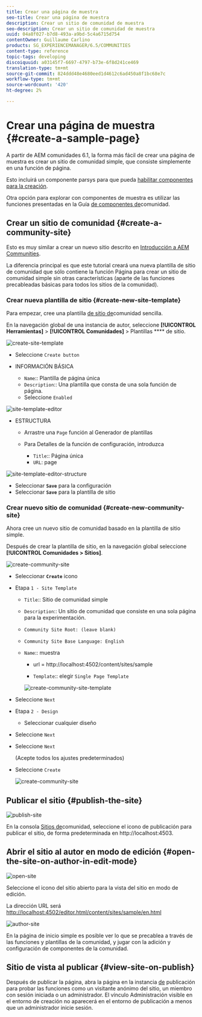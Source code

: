 ```yaml
---
title: Crear una página de muestra
seo-title: Crear una página de muestra
description: Crear un sitio de comunidad de muestra
seo-description: Crear un sitio de comunidad de muestra
uuid: 04a8f027-b7d8-493a-a9bd-5c4a6715d754
contentOwner: Guillaume Carlino
products: SG_EXPERIENCEMANAGER/6.5/COMMUNITIES
content-type: reference
topic-tags: developing
discoiquuid: a03145f7-6697-4797-b73e-6f8d241ce469
translation-type: tm+mt
source-git-commit: 824ddd48e4680eed1d4612c6ad450a8f1bc68e7c
workflow-type: tm+mt
source-wordcount: '420'
ht-degree: 2%

---
```



# Crear una página de muestra {#create-a-sample-page}

A partir de AEM comunidades 6.1, la forma más fácil de crear una página de muestra es crear un sitio de comunidad simple, que consiste simplemente en una función de página.

Esto incluirá un componente parsys para que pueda [habilitar componentes para la creación](basics.md#accessing-communities-components).

Otra opción para explorar con componentes de muestra es utilizar las funciones presentadas en la Guía [de componentes de](components-guide.md)comunidad.

## Crear un sitio de comunidad {#create-a-community-site}

Esto es muy similar a crear un nuevo sitio descrito en [Introducción a AEM Communities](getting-started.md).

La diferencia principal es que este tutorial creará una nueva plantilla de sitio de comunidad que sólo contiene la función [](functions.md#page-function) Página para crear un sitio de comunidad simple sin otras características (aparte de las funciones precableadas básicas para todos los sitios de la comunidad).

### Crear nueva plantilla de sitio {#create-new-site-template}

Para empezar, cree una plantilla [de sitio de](sites.md)comunidad sencilla.

En la navegación global de una instancia de autor, seleccione **[!UICONTROL Herramientas]** > **[!UICONTROL Comunidades]** > Plantillas **** de sitio.

![create-site-template](assets/create-site-template1.png)

* Seleccione `Create button`
* INFORMACIÓN BÁSICA

   * `Name`:: Plantilla de página única
   * `Description`:: Una plantilla que consta de una sola función de página.
   * Seleccione `Enabled`

![site-template-editor](assets/site-template-editor.png)

* ESTRUCTURA

   * Arrastre una `Page` función al Generador de plantillas
   * Para Detalles de la función de configuración, introduzca

      * `Title`:: Página única
      * `URL`: page

![site-template-editor-structure](assets/site-template-editor1.png)

* Seleccionar **`Save`** para la configuración
* Seleccionar **`Save`** para la plantilla de sitio

### Crear nuevo sitio de comunidad {#create-new-community-site}

Ahora cree un nuevo sitio de comunidad basado en la plantilla de sitio simple.

Después de crear la plantilla de sitio, en la navegación global seleccione **[!UICONTROL Comunidades > Sitios]**.

![create-community-site](assets/create-community-site1.png)

* Seleccionar **`Create`** icono

* Etapa `1 - Site Template`

   * `Title`:: Sitio de comunidad simple
   * `Description`:: Un sitio de comunidad que consiste en una sola página para la experimentación.
   * `Community Site Root: (leave blank)`
   * `Community Site Base Language: English`
   * `Name`:: muestra

      * url = http://localhost:4502/content/sites/sample

      * `Template`:: elegir `Single Page Template`

      ![create-community-site-template](assets/create-community-site-template.png)


* Seleccione `Next`
* Etapa `2 - Design`

   * Seleccionar cualquier diseño

* Seleccione `Next`
* Seleccione `Next`

   (Acepte todos los ajustes predeterminados)

* Seleccione `Create`

   ![create-community-site](assets/create-community-site.png)

## Publicar el sitio {#publish-the-site}

![publish-site](assets/publish-site.png)

En la consola [Sitios de](sites-console.md)comunidad, seleccione el icono de publicación para publicar el sitio, de forma predeterminada en http://localhost:4503.

## Abrir el sitio al autor en modo de edición {#open-the-site-on-author-in-edit-mode}

![open-site](assets/open-site.png)

Seleccione el icono del sitio abierto para la vista del sitio en modo de edición.

La dirección URL será [http://localhost:4502/editor.html/content/sites/sample/en.html](http://localhost:4502/editor.html/content/sites/sample/en.html)

![author-site](assets/author-site.png)

En la página de inicio simple es posible ver lo que se precablea a través de las funciones y plantillas de la comunidad, y jugar con la adición y configuración de componentes de la comunidad.

## Sitio de vista al publicar {#view-site-on-publish}

Después de publicar la página, abra la página en la instancia [de](http://localhost:4503/content/sites/sample/en.html) publicación para probar las funciones como un visitante anónimo del sitio, un miembro con sesión iniciada o un administrador. El vínculo Administración visible en el entorno de creación no aparecerá en el entorno de publicación a menos que un administrador inicie sesión.
